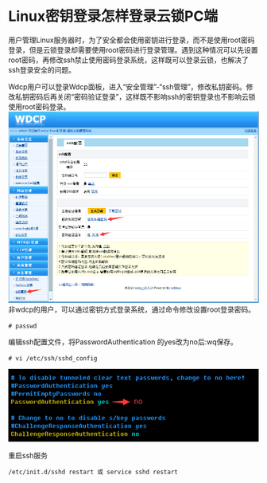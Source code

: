 # Linux密钥登录怎样登录云锁PC端

用户管理Linux服务器时，为了安全都会使用密钥进行登录，而不是使用root密码登录，但是云锁登录却需要使用root密码进行登录管理。遇到这种情况可以先设置root密码，再修改ssh禁止使用密码登录系统，这样既可以登录云锁，也解决了ssh登录安全的问题。

Wdcp用户可以登录Wdcp面板，进入“安全管理”-“ssh管理”，修改私钥密码。修改私钥密码后再关闭“密码验证登录”，这样既不影响ssh的密钥登录也不影响云锁使用root密码登录。 ![](../.gitbook/assets/q2301.png) 非wdcp的用户，可以通过密钥方式登录系统，通过命令修改设置root登录密码。

`# passwd`

编辑ssh配置文件，将PasswordAuthentication 的yes改为no后:wq保存。

`# vi /etc/ssh/sshd_config`

![](/assets/q2302.png)

重启ssh服务

`/etc/init.d/sshd restart 或 service sshd restart`


